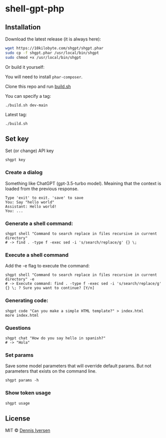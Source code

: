 # shell-gpt-php

## Installation

Download the latest release (it is always here):

```bash
wget https://10kilobyte.com/shgpt/shgpt.phar
sudo cp -f shgpt.phar /usr/local/bin/shgpt
sudo chmod +x /usr/local/bin/shgpt
```

Or build it yourself:
    
You will need to install `phar-composer`. 

Clone this repo and run [build.sh](build.sh)

You can specify a tag:

    ./build.sh dev-main

Latest tag:

    ./build.sh

## Set key

Set (or change) API key

    shgpt key

### Create a dialog

Something like ChatGPT (gpt-3.5-turbo model). Meaining that the context is loaded from the previous response.

    Type 'exit' to exit. 'save' to save
    You: Say "hello world"
    Assistant: Hello world!
    You: ...

### Generate a shell command: 

    shgpt shell "Command to search replace in files recursive in current directory"
    # -> find . -type f -exec sed -i 's/search/replace/g' {} \;

### Execute a shell command

Add the -e flag to execute the command:

    shgpt shell "Command to search replace in files recursive in current directory" -e
    # -> Execute command: find . -type f -exec sed -i 's/search/replace/g' {} \; ? Sure you want to continue? [Y/n]

### Generating code:

    shgpt code "Can you make a simple HTML template?" > index.html
    more index.html

### Questions

    shgpt chat "How do you say hello in spanish?"
    # -> "Hola"

### Set params

Save some model parameters that will override default params.
But not parameters that exists on the command line. 
    
    shgpt params -h

### Show token usage

    shgpt usage

## License

MIT © [Dennis Iversen](https://github.com/diversen)
